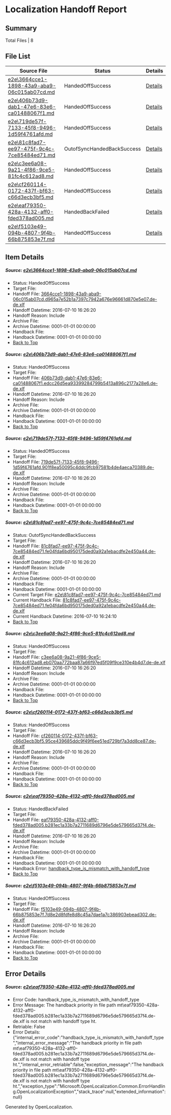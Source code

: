 # <a name='report-top'></a> Localization Handoff Report

## Summary
 Total Files | 8

## File List
 Source File | Status | Details 
 ----------- | ------ | ------- 
 [e2e\3664cce1-1898-43a9-aba9-06c015ab07cd.md](https://github.com/OpenLocalizationTestOrg/oltest/blob/e7fada53a13b88a1c3f59ef7e8ac7292f73d7e6d/e2e/3664cce1-1898-43a9-aba9-06c015ab07cd.md) | HandedOffSuccess | [Details](#25977613c50e26d41d70ce9da126cb8bcc3d08e11)
 [e2e\406b73d9-dab1-47e6-83e6-ca01488067f1.md](https://github.com/OpenLocalizationTestOrg/oltest/blob/77399879af10f9d4bd24d4b20070315ece95b1e0/e2e/406b73d9-dab1-47e6-83e6-ca01488067f1.md) | HandedOffSuccess | [Details](#8b1bc5fb2a5398cb7a542b325ce4abb640c3fc7c3)
 [e2e\719de57f-7133-45f8-9496-1d59f4761afd.md](https://github.com/OpenLocalizationTestOrg/oltest/blob/66c43900e640192750753d482c97c41355b7f328/e2e/719de57f-7133-45f8-9496-1d59f4761afd.md) | HandedOffSuccess | [Details](#c7166017a6227880532a1d1e998f610917f3e0c75)
 [e2e\81c8fad7-ee97-475f-9c4c-7ce85484ed71.md](https://github.com/OpenLocalizationTestOrg/oltest/blob/371fe066d9d4552011c29bdd3fd28ac94af1ca58/e2e/81c8fad7-ee97-475f-9c4c-7ce85484ed71.md) | OutofSyncHandedBackSuccess | [Details](#2d211f9e9c957901509acec19843067fdd8715e06)
 [e2e\c3ee6a08-9a21-4f86-9ce5-81fc4c612ad8.md](https://github.com/OpenLocalizationTestOrg/oltest/blob/5f8b0f5e7f37546859a85ae08d2fca917e437eec/e2e/c3ee6a08-9a21-4f86-9ce5-81fc4c612ad8.md) | HandedOffSuccess | [Details](#fdf70a2205ec495319a67865e67c2096ce76b2bb8)
 [e2e\cf260114-0172-437f-bf63-c66d3ecb3bf5.md](https://github.com/OpenLocalizationTestOrg/oltest/blob/3cae783e002b6dd77336c5748d45032d13d04860/e2e/cf260114-0172-437f-bf63-c66d3ecb3bf5.md) | HandedOffSuccess | [Details](#606576ab263e8b5913f1cdc85a223ba31900554910)
 [e2e\eaf79350-428a-4132-aff0-fded378ad005.md](https://github.com/OpenLocalizationTestOrg/oltest/blob/30b0c6c109c3d15e9452c4404b755bb8bfc9007a/e2e/eaf79350-428a-4132-aff0-fded378ad005.md) | HandedBackFailed | [Details](#bc821ae511787f9ab25d8a769780af91a3a9986d11)
 [e2e\f5103e49-094b-4807-9f4b-66b875853e7f.md](https://github.com/OpenLocalizationTestOrg/oltest/blob/ff064e08c13619c2c474b8067ba2530dcc15b4ab/e2e/f5103e49-094b-4807-9f4b-66b875853e7f.md) | HandedOffSuccess | [Details](#6b9f33cd8bcb7e5e086e964b674b80ff5bd583a013)

## Item Details
##### <a name='25977613c50e26d41d70ce9da126cb8bcc3d08e11'></a> Source: [e2e\3664cce1-1898-43a9-aba9-06c015ab07cd.md](https://github.com/OpenLocalizationTestOrg/oltest/blob/e7fada53a13b88a1c3f59ef7e8ac7292f73d7e6d/e2e/3664cce1-1898-43a9-aba9-06c015ab07cd.md)
* Status: HandedOffSuccess
* Target File: 
* Handoff File: [3664cce1-1898-43a9-aba9-06c015ab07cd.d965a7e52b1a7397c7942a676e96661d870e5e07.de-de.xlf](https://github.com/OpenLocalizationTestOrg/olhandoff-e2e/blob/30b67d32291d5fbdfd2fa37e5e62df79f8c35d86/ol-handoff/OpenLocalizationTestOrg/oltest-dede-fly/ci/mt/3664cce1-1898-43a9-aba9-06c015ab07cd.d965a7e52b1a7397c7942a676e96661d870e5e07.de-de.xlf)
* Handoff Datetime: 2016-07-10 16:26:20
* Handoff Reason: Include
* Archive File: 
* Archive Datetime: 0001-01-01 00:00:00
* Handback File: 
* Handback Datetime: 0001-01-01 00:00:00
* [Back to Top](#report-top)

##### <a name='8b1bc5fb2a5398cb7a542b325ce4abb640c3fc7c3'></a> Source: [e2e\406b73d9-dab1-47e6-83e6-ca01488067f1.md](https://github.com/OpenLocalizationTestOrg/oltest/blob/77399879af10f9d4bd24d4b20070315ece95b1e0/e2e/406b73d9-dab1-47e6-83e6-ca01488067f1.md)
* Status: HandedOffSuccess
* Target File: 
* Handoff File: [406b73d9-dab1-47e6-83e6-ca01488067f1.edcc26d5ea93399284799b5413a896c2177a28e6.de-de.xlf](https://github.com/OpenLocalizationTestOrg/olhandoff-e2e/blob/30b67d32291d5fbdfd2fa37e5e62df79f8c35d86/ol-handoff/OpenLocalizationTestOrg/oltest-dede-fly/ci/mt/406b73d9-dab1-47e6-83e6-ca01488067f1.edcc26d5ea93399284799b5413a896c2177a28e6.de-de.xlf)
* Handoff Datetime: 2016-07-10 16:26:20
* Handoff Reason: Include
* Archive File: 
* Archive Datetime: 0001-01-01 00:00:00
* Handback File: 
* Handback Datetime: 0001-01-01 00:00:00
* [Back to Top](#report-top)

##### <a name='c7166017a6227880532a1d1e998f610917f3e0c75'></a> Source: [e2e\719de57f-7133-45f8-9496-1d59f4761afd.md](https://github.com/OpenLocalizationTestOrg/oltest/blob/66c43900e640192750753d482c97c41355b7f328/e2e/719de57f-7133-45f8-9496-1d59f4761afd.md)
* Status: HandedOffSuccess
* Target File: 
* Handoff File: [719de57f-7133-45f8-9496-1d59f4761afd.901f8ea50095c4ddc9fcb97581b4de4aeca70389.de-de.xlf](https://github.com/OpenLocalizationTestOrg/olhandoff-e2e/blob/30b67d32291d5fbdfd2fa37e5e62df79f8c35d86/ol-handoff/OpenLocalizationTestOrg/oltest-dede-fly/ci/mt/719de57f-7133-45f8-9496-1d59f4761afd.901f8ea50095c4ddc9fcb97581b4de4aeca70389.de-de.xlf)
* Handoff Datetime: 2016-07-10 16:26:20
* Handoff Reason: Include
* Archive File: 
* Archive Datetime: 0001-01-01 00:00:00
* Handback File: 
* Handback Datetime: 0001-01-01 00:00:00
* [Back to Top](#report-top)

##### <a name='2d211f9e9c957901509acec19843067fdd8715e06'></a> Source: [e2e\81c8fad7-ee97-475f-9c4c-7ce85484ed71.md](https://github.com/OpenLocalizationTestOrg/oltest/blob/371fe066d9d4552011c29bdd3fd28ac94af1ca58/e2e/81c8fad7-ee97-475f-9c4c-7ce85484ed71.md)
* Status: OutofSyncHandedBackSuccess
* Target File: 
* Handoff File: [81c8fad7-ee97-475f-9c4c-7ce85484ed71.fe04fda6bd950175ded0a92a1ebacdfe2e450a44.de-de.xlf](https://github.com/OpenLocalizationTestOrg/olhandoff-e2e/blob/30b67d32291d5fbdfd2fa37e5e62df79f8c35d86/ol-handoff/OpenLocalizationTestOrg/oltest-dede-fly/ci/mt/81c8fad7-ee97-475f-9c4c-7ce85484ed71.fe04fda6bd950175ded0a92a1ebacdfe2e450a44.de-de.xlf)
* Handoff Datetime: 2016-07-10 16:26:20
* Handoff Reason: Include
* Archive File: 
* Archive Datetime: 0001-01-01 00:00:00
* Handback File: 
* Handback Datetime: 0001-01-01 00:00:00
* Current Target File: [e2e\81c8fad7-ee97-475f-9c4c-7ce85484ed71.md](https://github.com/OpenLocalizationTestOrg/oltest-dede-fly/blob/f78eef193bba8b7bebbb8084b106f2216eadfbec/e2e/81c8fad7-ee97-475f-9c4c-7ce85484ed71.md)
* Current Handback File: [81c8fad7-ee97-475f-9c4c-7ce85484ed71.fe04fda6bd950175ded0a92a1ebacdfe2e450a44.de-de.xlf](https://github.com/OpenLocalizationTestOrg/olhandback-e2e/blob/023d3710a045a6819065c28e4355cdff0f34eb75/ol-handback/OpenLocalizationTestOrg/oltest-dede-fly/ci/81c8fad7-ee97-475f-9c4c-7ce85484ed71.fe04fda6bd950175ded0a92a1ebacdfe2e450a44.de-de.xlf)
* Current Handback Datetime: 2016-07-10 16:24:10
* [Back to Top](#report-top)

##### <a name='fdf70a2205ec495319a67865e67c2096ce76b2bb8'></a> Source: [e2e\c3ee6a08-9a21-4f86-9ce5-81fc4c612ad8.md](https://github.com/OpenLocalizationTestOrg/oltest/blob/5f8b0f5e7f37546859a85ae08d2fca917e437eec/e2e/c3ee6a08-9a21-4f86-9ce5-81fc4c612ad8.md)
* Status: HandedOffSuccess
* Target File: 
* Handoff File: [c3ee6a08-9a21-4f86-9ce5-81fc4c612ad8.eb070aa772baa87a66f97ed5f09f9ce310e4b4d7.de-de.xlf](https://github.com/OpenLocalizationTestOrg/olhandoff-e2e/blob/30b67d32291d5fbdfd2fa37e5e62df79f8c35d86/ol-handoff/OpenLocalizationTestOrg/oltest-dede-fly/ci/mt/c3ee6a08-9a21-4f86-9ce5-81fc4c612ad8.eb070aa772baa87a66f97ed5f09f9ce310e4b4d7.de-de.xlf)
* Handoff Datetime: 2016-07-10 16:26:20
* Handoff Reason: Include
* Archive File: 
* Archive Datetime: 0001-01-01 00:00:00
* Handback File: 
* Handback Datetime: 0001-01-01 00:00:00
* [Back to Top](#report-top)

##### <a name='606576ab263e8b5913f1cdc85a223ba31900554910'></a> Source: [e2e\cf260114-0172-437f-bf63-c66d3ecb3bf5.md](https://github.com/OpenLocalizationTestOrg/oltest/blob/3cae783e002b6dd77336c5748d45032d13d04860/e2e/cf260114-0172-437f-bf63-c66d3ecb3bf5.md)
* Status: HandedOffSuccess
* Target File: 
* Handoff File: [cf260114-0172-437f-bf63-c66d3ecb3bf5.95ce439685ddc9f49f6ee51ed729bf7a3dd8ce87.de-de.xlf](https://github.com/OpenLocalizationTestOrg/olhandoff-e2e/blob/30b67d32291d5fbdfd2fa37e5e62df79f8c35d86/ol-handoff/OpenLocalizationTestOrg/oltest-dede-fly/ci/mt/cf260114-0172-437f-bf63-c66d3ecb3bf5.95ce439685ddc9f49f6ee51ed729bf7a3dd8ce87.de-de.xlf)
* Handoff Datetime: 2016-07-10 16:26:20
* Handoff Reason: Include
* Archive File: 
* Archive Datetime: 0001-01-01 00:00:00
* Handback File: 
* Handback Datetime: 0001-01-01 00:00:00
* [Back to Top](#report-top)

##### <a name='bc821ae511787f9ab25d8a769780af91a3a9986d11'></a> Source: [e2e\eaf79350-428a-4132-aff0-fded378ad005.md](https://github.com/OpenLocalizationTestOrg/oltest/blob/30b0c6c109c3d15e9452c4404b755bb8bfc9007a/e2e/eaf79350-428a-4132-aff0-fded378ad005.md)
* Status: HandedBackFailed
* Target File: 
* Handoff File: [eaf79350-428a-4132-aff0-fded378ad005.b281ec1a33b7a2711689d6796e5de579665d37f4.de-de.xlf](https://github.com/OpenLocalizationTestOrg/olhandoff-e2e/blob/30b67d32291d5fbdfd2fa37e5e62df79f8c35d86/ol-handoff/OpenLocalizationTestOrg/oltest-dede-fly/ci/mt/eaf79350-428a-4132-aff0-fded378ad005.b281ec1a33b7a2711689d6796e5de579665d37f4.de-de.xlf)
* Handoff Datetime: 2016-07-10 16:26:20
* Handoff Reason: Include
* Archive File: 
* Archive Datetime: 0001-01-01 00:00:00
* Handback File: 
* Handback Datetime: 0001-01-01 00:00:00
* Handback Error: [handback_type_is_mismatch_with_handoff_type](#bc821ae511787f9ab25d8a769780af91a3a9986d11handback_type_is_mismatch_with_handoff_type)
* [Back to Top](#report-top)

##### <a name='6b9f33cd8bcb7e5e086e964b674b80ff5bd583a013'></a> Source: [e2e\f5103e49-094b-4807-9f4b-66b875853e7f.md](https://github.com/OpenLocalizationTestOrg/oltest/blob/ff064e08c13619c2c474b8067ba2530dcc15b4ab/e2e/f5103e49-094b-4807-9f4b-66b875853e7f.md)
* Status: HandedOffSuccess
* Target File: 
* Handoff File: [f5103e49-094b-4807-9f4b-66b875853e7f.7d8e2d8fdfe8d8c45a7dae1a7c386903ebead302.de-de.xlf](https://github.com/OpenLocalizationTestOrg/olhandoff-e2e/blob/30b67d32291d5fbdfd2fa37e5e62df79f8c35d86/ol-handoff/OpenLocalizationTestOrg/oltest-dede-fly/ci/mt/f5103e49-094b-4807-9f4b-66b875853e7f.7d8e2d8fdfe8d8c45a7dae1a7c386903ebead302.de-de.xlf)
* Handoff Datetime: 2016-07-10 16:26:20
* Handoff Reason: Include
* Archive File: 
* Archive Datetime: 0001-01-01 00:00:00
* Handback File: 
* Handback Datetime: 0001-01-01 00:00:00
* [Back to Top](#report-top)


## Error Details
##### <a name='bc821ae511787f9ab25d8a769780af91a3a9986d11handback_type_is_mismatch_with_handoff_type'></a> Source: [e2e\eaf79350-428a-4132-aff0-fded378ad005.md](#bc821ae511787f9ab25d8a769780af91a3a9986d11)
* Error Code: handback_type_is_mismatch_with_handoff_type
* Error Message: The handback priority in file path mt\eaf79350-428a-4132-aff0-fded378ad005.b281ec1a33b7a2711689d6796e5de579665d37f4.de-de.xlf is not match with handoff type ht.
* Retriable: False
* Error Details: {"internal_error_code":"handback_type_is_mismatch_with_handoff_type","internal_error_message":"The handback priority in file path mt\\eaf79350-428a-4132-aff0-fded378ad005.b281ec1a33b7a2711689d6796e5de579665d37f4.de-de.xlf is not match with handoff type ht.","internal_error_retriable":false,"exception_message":"The handback priority in file path mt\\eaf79350-428a-4132-aff0-fded378ad005.b281ec1a33b7a2711689d6796e5de579665d37f4.de-de.xlf is not match with handoff type ht.","exception_type":"Microsoft.OpenLocalization.Common.ErrorHandling.OpenLocalizationException","stack_trace":null,"extended_information":null}


Generated by OpenLocalization.
